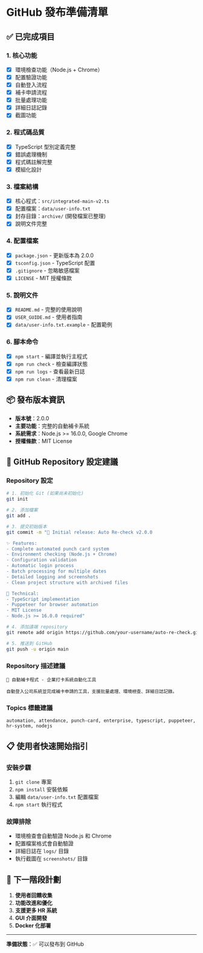 # GitHub 發布準備清單

## ✅ 已完成項目

### 1. 核心功能
- [x] 環境檢查功能（Node.js + Chrome）
- [x] 配置驗證功能
- [x] 自動登入流程
- [x] 補卡申請流程
- [x] 批量處理功能
- [x] 詳細日誌記錄
- [x] 截圖功能

### 2. 程式碼品質
- [x] TypeScript 型別定義完整
- [x] 錯誤處理機制
- [x] 程式碼註解完整
- [x] 模組化設計

### 3. 檔案結構
- [x] 核心程式：`src/integrated-main-v2.ts`
- [x] 配置檔案：`data/user-info.txt`
- [x] 封存目錄：`archive/` (開發檔案已整理)
- [x] 說明文件完整

### 4. 配置檔案
- [x] `package.json` - 更新版本為 2.0.0
- [x] `tsconfig.json` - TypeScript 配置
- [x] `.gitignore` - 忽略敏感檔案
- [x] `LICENSE` - MIT 授權條款

### 5. 說明文件
- [x] `README.md` - 完整的使用說明
- [x] `USER_GUIDE.md` - 使用者指南
- [x] `data/user-info.txt.example` - 配置範例

### 6. 腳本命令
- [x] `npm start` - 編譯並執行主程式
- [x] `npm run check` - 檢查編譯狀態
- [x] `npm run logs` - 查看最新日誌
- [x] `npm run clean` - 清理檔案

## 📦 發布版本資訊

- **版本號**：2.0.0
- **主要功能**：完整的自動補卡系統
- **系統需求**：Node.js >= 16.0.0, Google Chrome
- **授權條款**：MIT License

## 🚀 GitHub Repository 設定建議

### Repository 設定
```bash
# 1. 初始化 Git (如果尚未初始化)
git init

# 2. 添加檔案
git add .

# 3. 提交初始版本
git commit -m "🎉 Initial release: Auto Re-check v2.0.0

✨ Features:
- Complete automated punch card system
- Environment checking (Node.js + Chrome)
- Configuration validation
- Automatic login process
- Batch processing for multiple dates
- Detailed logging and screenshots
- Clean project structure with archived files

🔧 Technical:
- TypeScript implementation
- Puppeteer for browser automation
- MIT License
- Node.js >= 16.0.0 required"

# 4. 添加遠端 repository
git remote add origin https://github.com/your-username/auto-re-check.git

# 5. 推送到 GitHub
git push -u origin main
```

### Repository 描述建議
```
🤖 自動補卡程式 - 企業打卡系統自動化工具

自動登入公司系統並完成補卡申請的工具，支援批量處理、環境檢查、詳細日誌記錄。
```

### Topics 標籤建議
```
automation, attendance, punch-card, enterprise, typescript, puppeteer, hr-system, nodejs
```

## 📋 使用者快速開始指引

### 安裝步驟
1. `git clone` 專案
2. `npm install` 安裝依賴
3. 編輯 `data/user-info.txt` 配置檔案
4. `npm start` 執行程式

### 故障排除
- 環境檢查會自動驗證 Node.js 和 Chrome
- 配置檔案格式會自動驗證
- 詳細日誌在 `logs/` 目錄
- 執行截圖在 `screenshots/` 目錄

## 🎯 下一階段計劃

1. **使用者回饋收集**
2. **功能改進和優化**
3. **支援更多 HR 系統**
4. **GUI 介面開發**
5. **Docker 化部署**

---

**準備狀態**：✅ 可以發布到 GitHub
